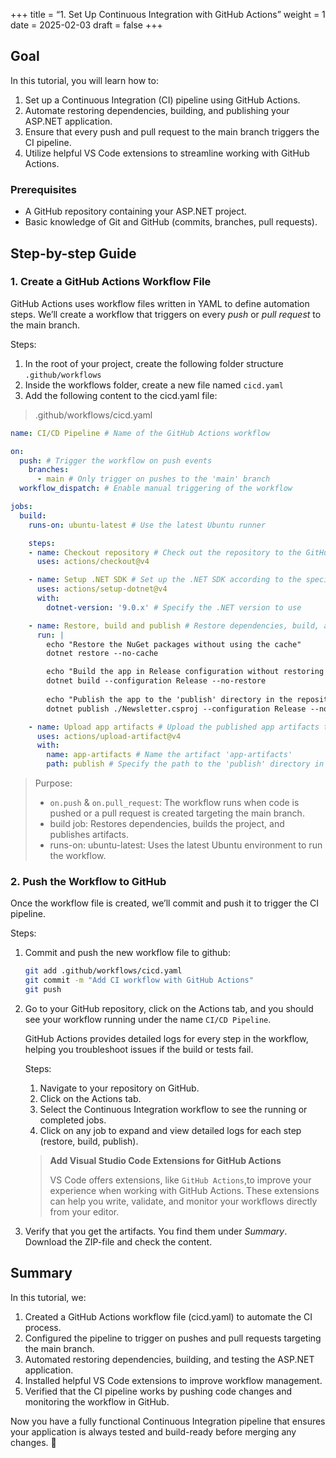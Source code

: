 +++
title = “1. Set Up Continuous Integration with GitHub Actions”
weight = 1
date = 2025-02-03
draft = false
+++

## Goal

In this tutorial, you will learn how to:

1.	Set up a Continuous Integration (CI) pipeline using GitHub Actions.
2.	Automate restoring dependencies, building, and publishing your ASP.NET application.
3.	Ensure that every push and pull request to the main branch triggers the CI pipeline.
4.	Utilize helpful VS Code extensions to streamline working with GitHub Actions.

### Prerequisites

- A GitHub repository containing your ASP.NET project.
- Basic knowledge of Git and GitHub (commits, branches, pull requests).


## Step-by-step Guide

### 1. Create a GitHub Actions Workflow File

GitHub Actions uses workflow files written in YAML to define automation steps. We’ll create a workflow that triggers on every _push_ or _pull request_ to the main branch.

Steps:

1.	In the root of your project, create the following folder structure `.github/workflows`
2.	Inside the workflows folder, create a new file named `cicd.yaml`
3.	Add the following content to the cicd.yaml file:

> .github/workflows/cicd.yaml

```yaml
name: CI/CD Pipeline # Name of the GitHub Actions workflow

on:
  push: # Trigger the workflow on push events
    branches:
      - main # Only trigger on pushes to the 'main' branch
  workflow_dispatch: # Enable manual triggering of the workflow

jobs:
  build:
    runs-on: ubuntu-latest # Use the latest Ubuntu runner

    steps:
    - name: Checkout repository # Check out the repository to the GitHub Actions runner
      uses: actions/checkout@v4

    - name: Setup .NET SDK # Set up the .NET SDK according to the specified version
      uses: actions/setup-dotnet@v4
      with:
        dotnet-version: '9.0.x' # Specify the .NET version to use

    - name: Restore, build and publish # Restore dependencies, build, and publish the app
      run: |
        echo "Restore the NuGet packages without using the cache"
        dotnet restore --no-cache

        echo "Build the app in Release configuration without restoring dependencies"
        dotnet build --configuration Release --no-restore
        
        echo "Publish the app to the 'publish' directory in the repository root"
        dotnet publish ./Newsletter.csproj --configuration Release --no-restore --output ./publish

    - name: Upload app artifacts # Upload the published app artifacts to the GitHub artifact repository
      uses: actions/upload-artifact@v4
      with:
        name: app-artifacts # Name the artifact 'app-artifacts'
        path: publish # Specify the path to the 'publish' directory in the repository root
```

> Purpose:
> 
> - `on.push` & `on.pull_request`: The workflow runs when code is pushed or a pull request is created targeting the main branch.
> - build job: Restores dependencies, builds the project, and publishes artifacts.
> - runs-on: ubuntu-latest: Uses the latest Ubuntu environment to run the workflow.

### 2. Push the Workflow to GitHub

Once the workflow file is created, we’ll commit and push it to trigger the CI pipeline.

Steps:

1.	Commit and push the new workflow file to github:

	```bash
	git add .github/workflows/cicd.yaml  
	git commit -m "Add CI workflow with GitHub Actions"
	git push
	```

2.	Go to your GitHub repository, click on the Actions tab, and you should see your workflow running under the name `CI/CD Pipeline`.

	GitHub Actions provides detailed logs for every step in the workflow, helping you troubleshoot issues if the build or tests fail.
	
	Steps:
	
	1.	Navigate to your repository on GitHub.
	2.	Click on the Actions tab.
	3.	Select the Continuous Integration workflow to see the running or completed jobs.
	4.	Click on any job to expand and view detailed logs for each step (restore, build, publish).

	> **Add Visual Studio Code Extensions for GitHub Actions**
	> 
	> VS Code offers extensions, like `GitHub Actions`,to improve your experience when working with GitHub Actions. These extensions can help you write, validate, and monitor your workflows directly from your editor.

3. Verify that you get the artifacts. You find them under _Summary_. Download the ZIP-file and check the content.

## Summary

In this tutorial, we:

1.	Created a GitHub Actions workflow file (cicd.yaml) to automate the CI process.
2.	Configured the pipeline to trigger on pushes and pull requests targeting the main branch.
3.	Automated restoring dependencies, building, and testing the ASP.NET application.
4.	Installed helpful VS Code extensions to improve workflow management.
5.	Verified that the CI pipeline works by pushing code changes and monitoring the workflow in GitHub.

Now you have a fully functional Continuous Integration pipeline that ensures your application is always tested and build-ready before merging any changes. 🚀